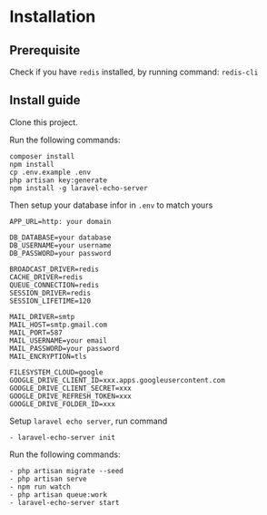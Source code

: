 
# Installation
## Prerequisite
Check if you have `redis` installed, by running command: `redis-cli`

## Install guide
Clone this project.

Run the following commands:
```
composer install
npm install
cp .env.example .env
php artisan key:generate
npm install -g laravel-echo-server
``` 

Then setup your database infor in `.env` to match yours

```
APP_URL=http: your domain

DB_DATABASE=your database
DB_USERNAME=your username
DB_PASSWORD=your password

BROADCAST_DRIVER=redis
CACHE_DRIVER=redis
QUEUE_CONNECTION=redis
SESSION_DRIVER=redis
SESSION_LIFETIME=120

MAIL_DRIVER=smtp
MAIL_HOST=smtp.gmail.com
MAIL_PORT=587
MAIL_USERNAME=your email
MAIL_PASSWORD=your password
MAIL_ENCRYPTION=tls

FILESYSTEM_CLOUD=google
GOOGLE_DRIVE_CLIENT_ID=xxx.apps.googleusercontent.com
GOOGLE_DRIVE_CLIENT_SECRET=xxx
GOOGLE_DRIVE_REFRESH_TOKEN=xxx
GOOGLE_DRIVE_FOLDER_ID=xxx
```
Setup `laravel echo server`, run command
```
- laravel-echo-server init
```

Run the following commands:
```
- php artisan migrate --seed
- php artisan serve
- npm run watch
- php artisan queue:work
- laravel-echo-server start
```

